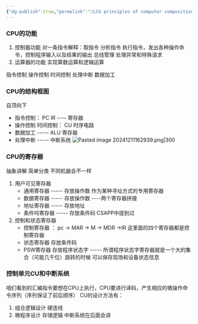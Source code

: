 ```yaml
---
{"dg-publish":true,"permalink":"/LCU principles of computer composition/CPU的结构/","dgPassFrontmatter":true,"noteIcon":"","created":"2024-11-28T11:11:11.328+08:00","updated":"2025-03-30T15:07:44.291+08:00"}
---
```



### CPU的功能
1. 控制器功能
	对一条指令解释：取指令 分析指令  执行指令，发出各种操作命令，控制程序输入以及结果的输出
	总线管理
	处理异常和特殊请求
2. 运算器的功能
	实现算数运算和逻辑运算

指令控制  操作控制 时间控制 处理中断  数据加工

### CPU的结构框图
自顶向下
- 指令控制： PC IR   ---- 寄存器
- 操作控制  时间控制： CU  时序电路 
- 数据加工   ----- ALU 寄存器
- 处理中断   ----- 中断系统
![Pasted image 20241211162939.png|300](/img/user/accessory/Pasted%20image%2020241211162939.png)


### CPU的寄存器
抽象讲解  简单分类  不同机器会不一样
1. 用户可见寄存器
	- 通用寄存器   ----- 存放操作数   作为某种寻址方式的专用寄存器
	- 数据寄存器   ----- 存放操作数   ----两个寄存器拼接
	- 地址寄存器   ----- 存放地址
	- 条件吗寄存器  -----  存放条件码 CSAPP中提到过
2. 控制和状态寄存器
	- 控制寄存器  ：  pc -> MAR -> M -> MDR ->IR   这里面的四个寄存器都是控制寄存器
	- 状态寄存器  存放条件码
	- PSW寄存器  存放程序状态字 ----- 所谓程序状态字寄存器就是一个大的集合（可能几千位）跳转的时候 可以保存现场和设备状态信息

### 控制单元CU和中断系统
咱们看到的汇编指令要想在CPU上执行，CPU要进行译码，产生相应的微操作命令序列（序列保证了前后顺序）
CU的设计方法有： 
1. 组合逻辑设计      硬连线
2. 微程序设计     存储逻辑
中断系统在后面会讲

